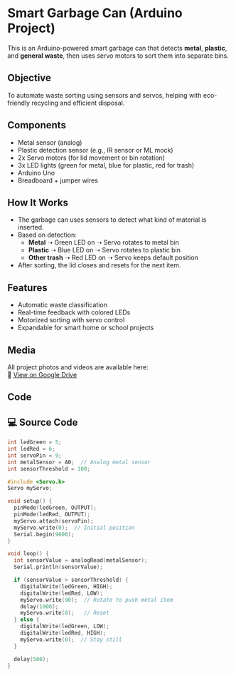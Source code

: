 # Smart Garbage Can (Arduino Project)

This is an Arduino-powered smart garbage can that detects **metal**, **plastic**, and **general waste**, then uses servo motors to sort them into separate bins.

## Objective
To automate waste sorting using sensors and servos, helping with eco-friendly recycling and efficient disposal.

## Components
- Metal sensor (analog)
- Plastic detection sensor (e.g., IR sensor or ML mock)
- 2x Servo motors (for lid movement or bin rotation)
- 3x LED lights (green for metal, blue for plastic, red for trash)
- Arduino Uno
- Breadboard + jumper wires

## How It Works
- The garbage can uses sensors to detect what kind of material is inserted.
- Based on detection:
  - **Metal** ➝ Green LED on ➝ Servo rotates to metal bin
  - **Plastic** ➝ Blue LED on ➝ Servo rotates to plastic bin
  - **Other trash** ➝ Red LED on ➝ Servo keeps default position
- After sorting, the lid closes and resets for the next item.

## Features
- Automatic waste classification
- Real-time feedback with colored LEDs
- Motorized sorting with servo control
- Expandable for smart home or school projects

## Media

All project photos and videos are available here:  
📁 [View on Google Drive](https://drive.google.com/drive/folders/1WMvN9db4KP4SwLWDAoNWmgD6A0NWS14E?usp=sharing)

## Code

## 💻 Source Code

```cpp
int ledGreen = 5;
int ledRed = 6;
int servoPin = 9;
int metalSensor = A0;  // Analog metal sensor
int sensorThreshold = 100;

#include <Servo.h>
Servo myServo;

void setup() {
  pinMode(ledGreen, OUTPUT);
  pinMode(ledRed, OUTPUT);
  myServo.attach(servoPin);
  myServo.write(0);  // Initial position
  Serial.begin(9600);
}

void loop() {
  int sensorValue = analogRead(metalSensor);
  Serial.println(sensorValue);

  if (sensorValue > sensorThreshold) {
    digitalWrite(ledGreen, HIGH);
    digitalWrite(ledRed, LOW);
    myServo.write(90);  // Rotate to push metal item
    delay(1000);
    myServo.write(0);   // Reset
  } else {
    digitalWrite(ledGreen, LOW);
    digitalWrite(ledRed, HIGH);
    myServo.write(0);  // Stay still
  }

  delay(500);
}

